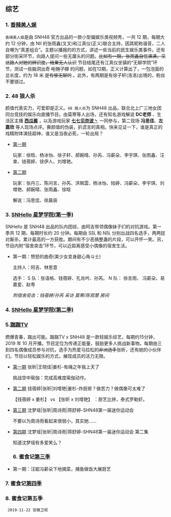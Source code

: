 ## 综艺

### 1. [香辣美人娱](https://www.bilibili.com/video/av23966338)

`香辣美人娱`是由 SNH48 官方出品的一款小型偏娱乐类视频秀，一共 12 期，每期大约 12 分钟，由 NII 的张雨鑫(叉叉)和江真仪(正义)联合主持，因其昵称谐音，二人自嘲为“真差组合”。主题以播报的的方式，讲述一些当前的民生娱乐类事件。还有部分街采环节，向路人提问一些无厘头的问题。<s>比如有一期，张雨鑫自信满满，采访路人对她的辨识度，结果无人认识</s> 节目结尾还有江真仪坐镇的“无聊学院”环节，测试一些脑洞出奇 <s>吃饱了撑</s> 的问题，如在12期，正义计算出了，一包泡面的总长度，约为 18 米 <s>是有够无聊的</s> 。此外，有两期是有徐子轩(洛洛)出境的，粉丝不要错过。

### 2. 48 狼人杀

颜值代表实力，可爱即是正义。`48 狼人杀`为 SNH48 出品，联合北上广三地女团同台竞技的娱乐向直播节目。由莫寒等人出场，还有知名游戏解说 **DC老师** 、生活区主播  **[西瓜酱](https://space.bilibili.com/3680303?from=search&seid=11153580323782187177)** ，以及游戏玩家 **[七七见奈波丶](https://space.bilibili.com/201293?from=search&seid=16858984030081895429)** 一同参与，第二现场 **冯思佳**、**左嘉欣** 等人现场点评。撕颜值的伪装，扒谎言的真相。快来见证一下，谁是真正的戏精附体演技超神，谁又是当夜必死，一轮出局？

- [第一期](https://www.bilibili.com/video/av15281738) 

   玩家：徐晗、杨冰怡、徐子轩、郝婉晴、孙芮、冯薪朵、李宇琪、张雨鑫、汪束、钱蓓婷、徐伊人、刘增艳。 

- [第二期](https://www.bilibili.com/video/av15931286)

   玩家：张丹三、陈问言、孙芮、洪珮雲、杨冰怡、陆婷、冯薪朵、李宇琪、刘增艳、郝婉晴、张雨鑫、徐晗
   
   解说：冯思佳、徐晨辰
   
   
### 3. [SNHello 星梦学院(第一季)](https://www.bilibili.com/video/av15508401)

   SNHello 是 SNH48 出品的队内团综，由阿吉带领偶像妹子们的对抗游戏。第一季共 12 期，每期时长约 20 分钟。每期由 S队 和 N队 分别出战四名选手，两两捉对厮杀，累计最高的一方获胜。期间有不少恶搞整蛊的片段，可以开怀一笑。另，节目内附“宿舍突击”环节，可以近距离感受小偶像的宿舍生活。
   
- 第一期：愤怒的曲奇(美少女变身甜心角斗士)

   主持人：阿吉、林思意
   
   选手： S 队：张语格、钱蓓婷、孔肖吟、孙芮。 N 队： 徐言雨、 冯薪朵、易嘉爱、赵粤
   
   *附宿舍突击：钱蓓婷/孙芮 采访 莫寒/陈观慧 房间*


### 4. [SNHello 星梦学院(第二季)](https://www.bilibili.com/video/av22961767)


### 5.[踹踹TV](https://space.bilibili.com/445523893?from=search&seid=14448609032259347762) 

燃爆青春，踹出可能。踹踹TV x SNH48 是一款轻娱乐综艺，每期约15分钟，2019 年 10 月开播。节目定位为传递正能量，鼓励更多人挑战新事物。每期由三到四名偶像成员参与对抗，选手为热爱马拉松的<s>非洲选手</s>张昕，还有她的小伙伴们。节目以轻松娱乐的方式，展现成员的活力无限。

- [第一期](https://www.bilibili.com/video/av71403673) 张昕|王晓佳|姜杉-有绳之年我上天了

  挑战空中瑜伽：完成高难度瑜伽动作。
  
- [第二期](https://www.bilibili.com/video/av73151008) 钱蓓婷|张昕|刘增艳|姜杉-炸厨房？做苦力？做偶像可太难了

  【钱蓓婷 x 姜杉】 vs 【张昕 x 刘增艳】 ：厨艺比拼，泰式罗勒虾。
  
- [第三期](https://www.bilibili.com/video/av75528213) 沈梦瑶|张昕|周诗雨|蒋舒婷-SHN48第一届迷你运动会

  不要以为周诗雨看起来很弱小，其实她……

- [第四期](https://www.bilibili.com/video/av76375043) 沈梦瑶|张昕|周诗雨|蒋舒婷-SHN48第一届迷你运动会 第二集

  知道沈梦瑶有多爱笑么？
  
  ### 6. 蜜食记[第三季](https://www.bilibili.com/video/av40276298)
  
 - 第一期：汪聪冯薪朵下地摘菜，捕鱼做饭大展厨艺
  
  
  
  ### 7. 蜜食记[第四季](https://www.bilibili.com/video/av40274792)
  
  ### 8. 蜜食记第五季
  
     2019-11-22 安徽卫视
